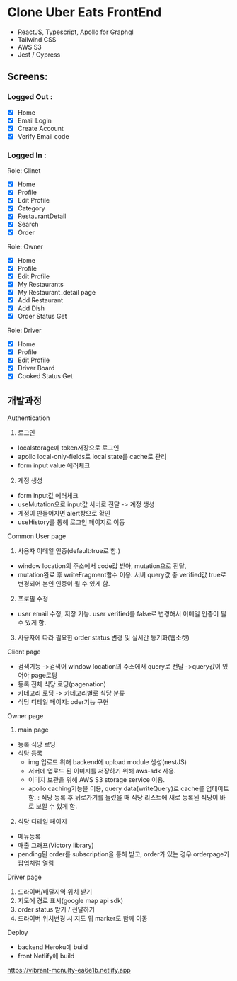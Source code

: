 # Clone Uber Eats FrontEnd

- ReactJS, Typescript, Apollo for Graphql
- Tailwind CSS
- AWS S3
- Jest / Cypress

## Screens:

### Logged Out :

- [x] Home
- [x] Email Login
- [x] Create Account
- [x] Verify Email code

### Logged In :

Role: Clinet

- [x] Home
- [x] Profile
- [x] Edit Profile
- [x] Category
- [x] RestaurantDetail
- [x] Search
- [x] Order

Role: Owner

- [x] Home
- [x] Profile
- [x] Edit Profile
- [x] My Restaurants
- [x] My Restaurant_detail page
- [x] Add Restaurant
- [x] Add Dish
- [x] Order Status Get

Role: Driver

- [x] Home
- [x] Profile
- [x] Edit Profile
- [x] Driver Board
- [x] Cooked Status Get

## 개발과정

Authentication

1. 로그인

- localstorage에 token저장으로 로그인
- apollo local-only-fields로 local state를 cache로 관리
- form input value 에러체크

2. 계정 생성

- form input값 에러체크
- useMutation으로 input값 서버로 전달 -> 계정 생성
- 계정이 만들어지면 alert창으로 확인
- useHistory를 통해 로그인 페이지로 이동

Common User page

1. 사용자 이메일 인증(default:true로 함.)

- window location의 주소에서 code값 받아, mutation으로 전달,
- mutation완료 후 writeFragment함수 이용.
  서버 query값 중 verified값 true로 변경되어 본인 인증이 될 수 있게 함.

2. 프로필 수정

- user email 수정, 저장 기능. user verified를 false로 변경해서 이메일 인증이 될 수 있게 함.

3. 사용자에 따라 필요한 order status 변경 및 실시간 동기화(웹소켓)

Client page

- 검색기능 ->검색어 window location의 주소에서 query로 전달 ->query값이 있어야 page로딩
- 등록 전체 식당 로딩(pagenation)
- 카테고리 로딩 -> 카테고리별로 식당 분류
- 식당 디테일 페이지: oder기능 구현

Owner page

1. main page

- 등록 식당 로딩
- 식당 등록
  - img 업로드 위해 backend에 upload module 생성(nestJS)
  - 서버에 업로드 된 이미지를 저장하기 위해 aws-sdk 사용.
  - 이미지 보관을 위해 AWS S3 storage service 이용.
  - apollo caching기능을 이용, query data(writeQuery)로 cache를
    업데이트 함. : 식당 등록 후 뒤로가기를 눌렀을 때 식당 리스트에
    새로 등록된 식당이 바로 보일 수 있게 함.

2. 식당 디테일 페이지

- 메뉴등록
- 매출 그래프(Victory library)
- pending된 order를 subscription을 통해 받고, order가 있는 경우
  orderpage가 팝업처럼 열림

Driver page

1. 드라이버/배달지역 위치 받기
2. 지도에 경로 표시(google map api sdk)
3. order status 받기 / 전달하기
4. 드라이버 위치변경 시 지도 위 marker도 함께 이동

Deploy

- backend Heroku에 build
- front Netlify에 build

https://vibrant-mcnulty-ea6e1b.netlify.app
